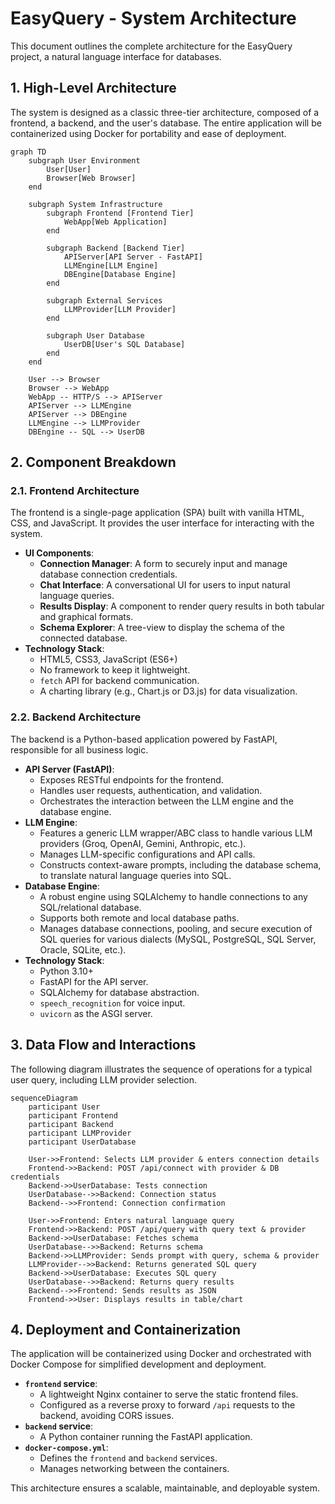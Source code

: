 # EasyQuery - System Architecture

This document outlines the complete architecture for the EasyQuery project, a natural language interface for databases.

## 1. High-Level Architecture

The system is designed as a classic three-tier architecture, composed of a frontend, a backend, and the user's database. The entire application will be containerized using Docker for portability and ease of deployment.

```mermaid
graph TD
    subgraph User Environment
        User[User]
        Browser[Web Browser]
    end

    subgraph System Infrastructure
        subgraph Frontend [Frontend Tier]
            WebApp[Web Application]
        end

        subgraph Backend [Backend Tier]
            APIServer[API Server - FastAPI]
            LLMEngine[LLM Engine]
            DBEngine[Database Engine]
        end

        subgraph External Services
            LLMProvider[LLM Provider]
        end

        subgraph User Database
            UserDB[User's SQL Database]
        end
    end

    User --> Browser
    Browser --> WebApp
    WebApp -- HTTP/S --> APIServer
    APIServer --> LLMEngine
    APIServer --> DBEngine
    LLMEngine --> LLMProvider
    DBEngine -- SQL --> UserDB
```

## 2. Component Breakdown

### 2.1. Frontend Architecture

The frontend is a single-page application (SPA) built with vanilla HTML, CSS, and JavaScript. It provides the user interface for interacting with the system.

*   **UI Components**:
    *   **Connection Manager**: A form to securely input and manage database connection credentials.
    *   **Chat Interface**: A conversational UI for users to input natural language queries.
    *   **Results Display**: A component to render query results in both tabular and graphical formats.
    *   **Schema Explorer**: A tree-view to display the schema of the connected database.
*   **Technology Stack**:
    *   HTML5, CSS3, JavaScript (ES6+)
    *   No framework to keep it lightweight.
    *   `fetch` API for backend communication.
    *   A charting library (e.g., Chart.js or D3.js) for data visualization.

### 2.2. Backend Architecture

The backend is a Python-based application powered by FastAPI, responsible for all business logic.

*   **API Server (FastAPI)**:
    *   Exposes RESTful endpoints for the frontend.
    *   Handles user requests, authentication, and validation.
    *   Orchestrates the interaction between the LLM engine and the database engine.
*   **LLM Engine**:
    *   Features a generic LLM wrapper/ABC class to handle various LLM providers (Groq, OpenAI, Gemini, Anthropic, etc.).
    *   Manages LLM-specific configurations and API calls.
    *   Constructs context-aware prompts, including the database schema, to translate natural language queries into SQL.
*   **Database Engine**:
    *   A robust engine using SQLAlchemy to handle connections to any SQL/relational database.
    *   Supports both remote and local database paths.
    *   Manages database connections, pooling, and secure execution of SQL queries for various dialects (MySQL, PostgreSQL, SQL Server, Oracle, SQLite, etc.).
*   **Technology Stack**:
    *   Python 3.10+
    *   FastAPI for the API server.
    *   SQLAlchemy for database abstraction.
    *   `speech_recognition` for voice input.
    *   `uvicorn` as the ASGI server.

## 3. Data Flow and Interactions

The following diagram illustrates the sequence of operations for a typical user query, including LLM provider selection.

```mermaid
sequenceDiagram
    participant User
    participant Frontend
    participant Backend
    participant LLMProvider
    participant UserDatabase

    User->>Frontend: Selects LLM provider & enters connection details
    Frontend->>Backend: POST /api/connect with provider & DB credentials
    Backend->>UserDatabase: Tests connection
    UserDatabase-->>Backend: Connection status
    Backend-->>Frontend: Connection confirmation

    User->>Frontend: Enters natural language query
    Frontend->>Backend: POST /api/query with query text & provider
    Backend->>UserDatabase: Fetches schema
    UserDatabase-->>Backend: Returns schema
    Backend->>LLMProvider: Sends prompt with query, schema & provider
    LLMProvider-->>Backend: Returns generated SQL query
    Backend->>UserDatabase: Executes SQL query
    UserDatabase-->>Backend: Returns query results
    Backend-->>Frontend: Sends results as JSON
    Frontend->>User: Displays results in table/chart
```

## 4. Deployment and Containerization

The application will be containerized using Docker and orchestrated with Docker Compose for simplified development and deployment.

*   **`frontend` service**:
    *   A lightweight Nginx container to serve the static frontend files.
    *   Configured as a reverse proxy to forward `/api` requests to the backend, avoiding CORS issues.
*   **`backend` service**:
    *   A Python container running the FastAPI application.
*   **`docker-compose.yml`**:
    *   Defines the `frontend` and `backend` services.
    *   Manages networking between the containers.

This architecture ensures a scalable, maintainable, and deployable system.
